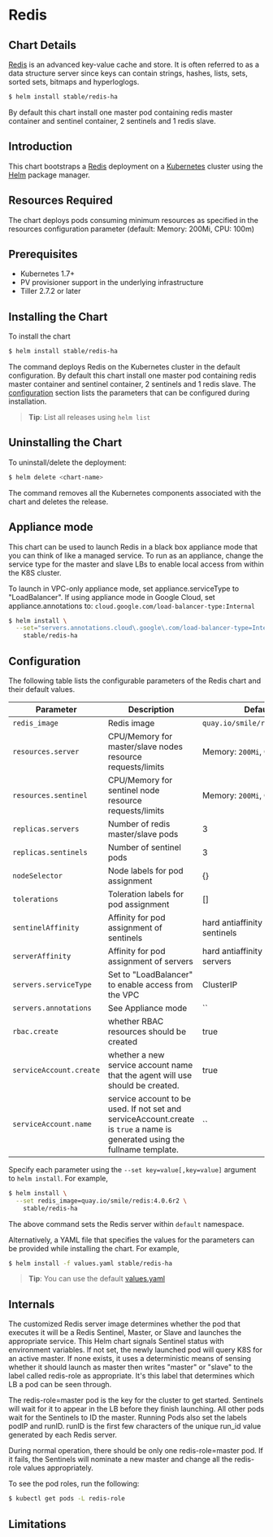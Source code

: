 # Redis
## Chart Details
[Redis](http://redis.io/) is an advanced key-value cache and store. It is often referred to as a data structure server since keys can contain strings, hashes, lists, sets, sorted sets, bitmaps and hyperloglogs.

```bash
$ helm install stable/redis-ha
```

By default this chart install one master pod containing redis master container and sentinel container, 2 sentinels and 1 redis slave.

## Introduction

This chart bootstraps a [Redis](https://github.com/bitnami/bitnami-docker-redis) deployment on a [Kubernetes](http://kubernetes.io) cluster using the [Helm](https://helm.sh) package manager.

## Resources Required
The chart deploys pods consuming minimum resources as specified in the resources configuration parameter (default: Memory: 200Mi, CPU: 100m)

## Prerequisites

- Kubernetes 1.7+                          
- PV provisioner support in the underlying infrastructure
- Tiller 2.7.2 or later

## Installing the Chart

To install the chart

```bash
$ helm install stable/redis-ha
```

The command deploys Redis on the Kubernetes cluster in the default configuration. By default this chart install one master pod containing redis master container and sentinel container, 2 sentinels and 1 redis slave. The [configuration](#configuration) section lists the parameters that can be configured during installation.

> **Tip**: List all releases using `helm list`

## Uninstalling the Chart

To uninstall/delete the deployment:

```bash
$ helm delete <chart-name>
```

The command removes all the Kubernetes components associated with the chart and deletes the release.

## Appliance mode

This chart can be used to launch Redis in a black box appliance mode that you can think of like a managed service. To run as an appliance, change the service type for the master and slave LBs to enable local access from within the K8S cluster.

To launch in VPC-only appliance mode, set appliance.serviceType to "LoadBalancer". If using appliance mode in Google Cloud, set appliance.annotations to:
`cloud.google.com/load-balancer-type:Internal`

```bash
$ helm install \
  --set="servers.annotations.cloud\.google\.com/load-balancer-type=Internal,servers.serviceType=LoadBalancer" \
    stable/redis-ha
```

## Configuration

The following table lists the configurable parameters of the Redis chart and their default values.

| Parameter                        | Description                                                                                                                  | Default                                                   |
| -------------------------------- | -----------------------------------------------------                                                                        | --------------------------------------------------------- |
| `redis_image`                    | Redis image                                                                                                                  | `quay.io/smile/redis:4.0.6r2`                             |
| `resources.server`               | CPU/Memory for master/slave nodes resource requests/limits                                                                   | Memory: `200Mi`, CPU: `100m`                              |
| `resources.sentinel`             | CPU/Memory for sentinel node resource requests/limits                                                                        | Memory: `200Mi`, CPU: `100m`                              |
| `replicas.servers`               | Number of redis master/slave pods                                                                                            | 3                                                         |
| `replicas.sentinels`             | Number of sentinel pods                                                                                                      | 3                                                         |
| `nodeSelector`                   | Node labels for pod assignment                                                                                               | {}                                                        |
| `tolerations`                    | Toleration labels for pod assignment                                                                                         | []                                                        |
| `sentinelAffinity`               | Affinity for pod assignment of sentinels                                                                                     | hard antiaffinity between sentinels                       |
| `serverAffinity`                 | Affinity for pod assignment of servers                                                                                       | hard antiaffinity between servers                         |
| `servers.serviceType`            | Set to "LoadBalancer" to enable access from the VPC                                                                          | ClusterIP                                                 |
| `servers.annotations`            | See Appliance mode                                                                                                           | ``                                                        |
| `rbac.create`                    |  whether RBAC resources should be created                                                                                    | true                                                      |
| `serviceAccount.create`          | whether a new service account name that the agent will use should be created.                                                | true                                                      |
| `serviceAccount.name`            | service account to be used.  If not set and serviceAccount.create is `true` a name is generated using the fullname template. | ``                                                        |


Specify each parameter using the `--set key=value[,key=value]` argument to `helm install`. For example,

```bash
$ helm install \
  --set redis_image=quay.io/smile/redis:4.0.6r2 \
    stable/redis-ha
```

The above command sets the Redis server within  `default` namespace.

Alternatively, a YAML file that specifies the values for the parameters can be provided while installing the chart. For example,

```bash
$ helm install -f values.yaml stable/redis-ha
```

> **Tip**: You can use the default [values.yaml](values.yaml)

## Internals
The customized Redis server image determines whether the pod that executes it will be a Redis Sentinel,
Master, or Slave and launches the appropriate service. This Helm chart signals Sentinel status with
environment variables. If not set, the newly launched pod will query K8S for an active master. If none
exists, it uses a deterministic means of sensing whether it should launch as master then writes "master"
or "slave" to the label called redis-role as appropriate. It's this label that determines which LB a pod
can be seen through.

The redis-role=master pod is the key for the cluster to get started. Sentinels will wait for it to appear
in the LB before they finish launching. All other pods wait for the Sentinels to ID the master. Running
Pods also set the labels podIP and runID. runID is the first few characters of the unique run_id value
generated by each Redis server.

During normal operation, there should be only one redis-role=master pod. If it fails, the Sentinels
will nominate a new master and change all the redis-role values appropriately.

To see the pod roles, run the following:

```bash
$ kubectl get pods -L redis-role
```
## Limitations
